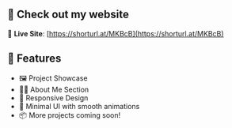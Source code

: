 ## 🚀 Check out my website
🔗 **Live Site**: [https://shorturl.at/MKBcB](https://shorturl.at/MKBcB)

## 🧩 Features

- 🖼️ Project Showcase
- 🧑‍💻 About Me Section
- 📱 Responsive Design
- 🎨 Minimal UI with smooth animations
- 📦 More projects coming soon!
